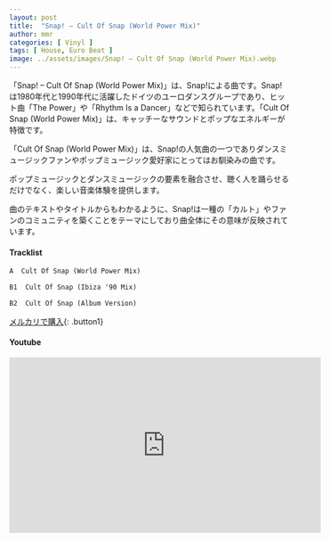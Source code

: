 ```yaml
---
layout: post
title:  "Snap! – Cult Of Snap (World Power Mix)"
author: mmr
categories: [ Vinyl ]
tags: [ House, Euro Beat ]
image: ../assets/images/Snap! – Cult Of Snap (World Power Mix).webp
---
```


「Snap! – Cult Of Snap (World Power Mix)」は、Snap!による曲です。Snap!は1980年代と1990年代に活躍したドイツのユーロダンスグループであり、ヒット曲「The Power」や「Rhythm Is a Dancer」などで知られています。「Cult Of Snap (World Power Mix)」は、キャッチーなサウンドとポップなエネルギーが特徴です。

「Cult Of Snap (World Power Mix)」は、Snap!の人気曲の一つでありダンスミュージックファンやポップミュージック愛好家にとってはお馴染みの曲です。

ポップミュージックとダンスミュージックの要素を融合させ、聴く人を踊らせるだけでなく、楽しい音楽体験を提供します。

曲のテキストやタイトルからもわかるように、Snap!は一種の「カルト」やファンのコミュニティを築くことをテーマにしており曲全体にその意味が反映されています。

#### Tracklist
```md
A  Cult Of Snap (World Power Mix)

B1  Cult Of Snap (Ibiza '90 Mix)

B2  Cult Of Snap (Album Version)
```

[メルカリで購入](https://jp.mercari.com/item/m38660958622?afid=6142608987){: .button1}

#### Youtube
<iframe width="560" height="315" src="https://www.youtube.com/embed/Emd5K8Sphu4?si=ilFz7NV-QPv3dDRG" title="YouTube video player" frameborder="0" allow="accelerometer; autoplay; clipboard-write; encrypted-media; gyroscope; picture-in-picture; web-share" referrerpolicy="strict-origin-when-cross-origin" allowfullscreen></iframe>